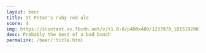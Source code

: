 ```yaml
---
layout: beer
title: St Peter's ruby red ale
score: 4
img: https://scontent.xx.fbcdn.net/v/t1.0-0/p480x480/1233970_10151929073588745_1740349447_n.jpg?oh=24dd0c4ad81bb9953f25f2a785b5f816&oe=590A7FE8
desc: Probably the best of a bad bunch
permalink: /beer/:title.html
---
```

